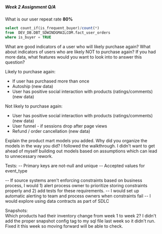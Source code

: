 ##### Week 2 Assignment Q/A

What is our user repeat rate
**80%**  
``` sql
select count_if(is_frequent_buyer)/count(*) 
from  DEV_DB.DBT_SDWINDGMAILCOM.fact_user_orders
where is_buyer = TRUE
``` 
What are good indicators of a user who will likely purchase again? What about indicators of users who are likely NOT to purchase again? If you had more data, what features would you want to look into to answer this question?  

Likely to purchase again:
 - If user has purchased more than once
 - Autoship (new data)
 - User has positive social interaction with products (ratings/comments) (new data)

Not likely to purchase again:
 - User has positive social interaction with products (ratings/comments) (new data)
 - User funnel - if sessions drop after page views
 - Refund / order cancellation (new data)

Explain the product mart models you added. Why did you organize the models in the way you did?
I followed the walkthrough.  I didn't want to get ahead of myself building out models based on assumptions which can lead to unnecessary rework.

Tests:
-- Primary keys are not-null and unique
-- Accepted values for event_type

-- If source systems aren't enforcing constraints based on business process, I would 1) alert process owner to prioritize storing constraints properly and 2) add tests for these requirements.
-- I would set up automatic alerting to team and process owners when constraints fail
-- I would explore using data contracts as part of SDLC 

Snapshots:  
Which products had their inventory change from week 1 to week 2? 
I didn't add the proper snapshot config tag to my sql file last week so it didn't run. Fixed it this week so moving forward will be able to check.